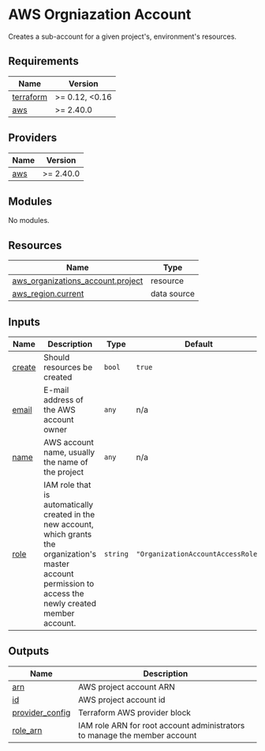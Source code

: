# AWS Orgniazation Account

Creates a sub-account for a given project's, environment's resources.

<!-- BEGIN_TF_DOCS -->
## Requirements

| Name | Version |
|------|---------|
| <a name="requirement_terraform"></a> [terraform](#requirement\_terraform) | >= 0.12, <0.16 |
| <a name="requirement_aws"></a> [aws](#requirement\_aws) | >= 2.40.0 |

## Providers

| Name | Version |
|------|---------|
| <a name="provider_aws"></a> [aws](#provider\_aws) | >= 2.40.0 |

## Modules

No modules.

## Resources

| Name | Type |
|------|------|
| [aws_organizations_account.project](https://registry.terraform.io/providers/hashicorp/aws/latest/docs/resources/organizations_account) | resource |
| [aws_region.current](https://registry.terraform.io/providers/hashicorp/aws/latest/docs/data-sources/region) | data source |

## Inputs

| Name | Description | Type | Default | Required |
|------|-------------|------|---------|:--------:|
| <a name="input_create"></a> [create](#input\_create) | Should resources be created | `bool` | `true` | no |
| <a name="input_email"></a> [email](#input\_email) | E-mail address of the AWS account owner | `any` | n/a | yes |
| <a name="input_name"></a> [name](#input\_name) | AWS account name, usually the name of the project | `any` | n/a | yes |
| <a name="input_role"></a> [role](#input\_role) | IAM role that is automatically created in the new account, which grants the organization's master account permission to access the newly created member account. | `string` | `"OrganizationAccountAccessRole"` | no |

## Outputs

| Name | Description |
|------|-------------|
| <a name="output_arn"></a> [arn](#output\_arn) | AWS project account ARN |
| <a name="output_id"></a> [id](#output\_id) | AWS project account id |
| <a name="output_provider_config"></a> [provider\_config](#output\_provider\_config) | Terraform AWS provider block |
| <a name="output_role_arn"></a> [role\_arn](#output\_role\_arn) | IAM role ARN for root account administrators to manage the member account |
<!-- END_TF_DOCS -->
